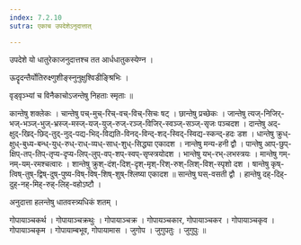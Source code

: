 ```yaml
---
index: 7.2.10
sutra: एकाच उपदेशेऽनुदात्तात्

---
```

उपदेशे यो धातुरेकाजनुदात्तश्च तत आर्धधातुकस्येण्न । 

ऊदॄदन्तैर्योतिरुक्ष्णुशीङ्स्नुनुक्षुश्विडीङ्श्रिभिः । 

वृड्वृञ्भ्यां च विनैकाचोऽजन्तेषु निहताः स्मृताः ॥ 

कान्तेषु शक्लेकः । चान्तेषु पच्-मुच्-रिच्-वच्-विच्-सिचः षट् । छान्तेषु प्रच्छेकः । जान्तेषु त्यज्-निजिर्-भज्-भञ्ज्-भुज्-भ्रस्ज्-मस्ज्-यज्-युज्-रुज्-रञ्ज्-विजिर्-स्वञ्ज्-सञ्ज्-सृजः पञ्चदश । दान्तेषु अद्-क्षुद्-खिद्-छिद्-तुद्-नुद्-पद्य-भिद्-विद्यति-विनद्-विन्द्-शद्-स्विद्-स्विद्य-स्कन्द्-हदः डश । धान्तेषु क्रुध्-क्षुध्-बुध्य-बन्ध्-युध्-रुध्-राध्-व्यध्-साध्-शुध्-सिद्ध्या एकादश । नान्तेषु मन्य-हनी द्वौ । पान्तेषु आप्-छुप्-क्षिप्-तप्-तिप्-तृप्य-दृप्य-लिप्-लुप्-वप्-शप्-स्वप्-सृप्स्त्रयोदश । भान्तेषु यभ्-रभ्-लभस्त्रयः । मान्तेषु गम्-नम्-यम्-रमश्चत्वारः । शान्तेषु क्रुश्-दंश्-दिश्-दृश्-मृश्-रिश्-रुश्-लिश्-विश्-स्पृशो दश । षान्तेषु कृष्-त्विष्-तुष्-द्विष्-दुष्-पुष्य-विष्-विष्-शिष्-शुष्-श्लिष्या एकादश ॥ सान्तेषु घस्-वसती द्वौ । हान्तेषु दह्-दिह्-दुह्-नह्-मिह्-रुह्-लिह्-वहोऽष्टौ । 

अनुदात्ता हलन्तेषु धातवस्त्र्यधिकं शतम् । 

गोपायाञ्चकर्थ । गोपायाञ्चक्रथुः । गोपायाञ्चक्र । गोपायञ्चकार, गोपायाञ्चकर । गोपायाञ्चकृव । गोपायाञ्चकृम । गोपायाम्बभूव, गोपायामास । जुगोप । जुगुपतुः । जुगुपुः ॥